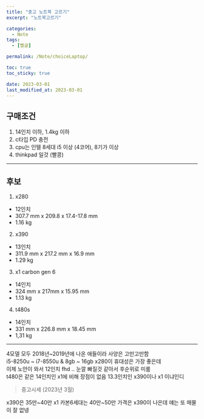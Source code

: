 ```yaml
---
title: "중고 노트북 고르기"
excerpt: "노트북고르기"

categories:
  - Note
tags:
  - [뻘글]

permalink: /Note/choiceLaptop/

toc: true
toc_sticky: true

date: 2023-03-01
last_modified_at: 2023-03-01
---
```


## 구매조건

1. 14인치 이하, 1.4kg 이하
2. c타입 PD 충전
3. cpu는 인텔 8세대 i5 이상 (4코어), 8기가 이상
4. thinkpad 일것 (빨콩)

***

## 후보

1. x280   
 - 12인치 
 - 307.7 mm x 209.8 x 17.4-17.8 mm 
 - 1.16 kg     
2. x390
 - 13인치
 - 311.9 mm x 217.2 mm x 16.9 mm
 - 1.29 kg
3. x1 carbon gen 6
 - 14인치
 - 324 mm x 217mm x 15.95 mm
 - 1.13 kg
4. t480s 
 - 14인치
 - 331 mm x 226.8 mm x 18.45 mm
 - 1,31 kg

***

4모델 모두 2018년~2019년에 나온 애들이라 사양은 고만고만함    
i5-8250u ~ i7-8550u & 8gb ~ 16gb
x280이 휴대성은 가장 좋은데    
이제 노안이 와서 12인치 fhd .. 눈깔 빠질것 같아서 후순위로 미룸   
t480은 같은 14인치인 x1에 비해 장점이 없음
13.3인치인 x390이나 x1 이냐인디

> 중고시세 (2023년 3월)

x390은 35만~40만
x1 카본6세대는 40만~50만 
가격은 x390이 나은데 얘는 또 매물이 잘 없넹 